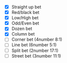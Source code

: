 - [x] Straight up bet
- [x] Red/black bet
- [x] Low/High bet
- [x] Odd/Even bet
- [x] Dozen bet
- [x] Column bet
- [ ] Corner bet (4number 8:1)
- [ ] Line bet (6number 5:1)
- [ ] Split bet (2number 17:1)
- [ ] Street bet (3number 11:1)
